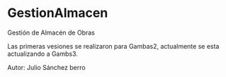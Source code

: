 # GestionAlmacen
Gestión de Almacén de Obras

Las primeras vesiones se realizaron para Gambas2, actualmente se esta actualizando a Gambs3.

Autor:
Julio Sánchez berro

